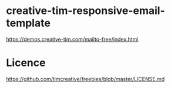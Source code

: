 # creative-tim-responsive-email-template
https://demos.creative-tim.com/mailto-free/index.html

# Licence
https://github.com/timcreative/freebies/blob/master/LICENSE.md
